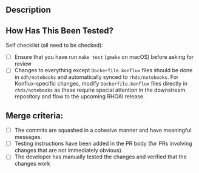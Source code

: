 <!--- Provide a general summary of your changes in the Title above -->

## Description
<!--- Describe your changes in detail -->

## How Has This Been Tested?
<!--- Please describe in detail how you tested your changes. -->
<!--- Include details of your testing environment, and the tests you ran to -->
<!--- see how your change affects other areas of the code, etc. -->

Self checklist (all need to be checked):
- [ ] Ensure that you have run `make test` (`gmake` on macOS) before asking for review
- [ ] Changes to everything except `Dockerfile.konflux` files should be done in `odh/notebooks` and automatically synced to `rhds/notebooks`. For Konflux-specific changes, modify `Dockerfile.konflux` files directly in `rhds/notebooks` as these require special attention in the downstream repository and flow to the upcoming RHOAI release.

## Merge criteria:
<!--- This PR will be merged by any repository approver when it meets all the points in the checklist -->
<!--- Go over all the following points, and put an `x` in all the boxes that apply. -->

- [ ] The commits are squashed in a cohesive manner and have meaningful messages.
- [ ] Testing instructions have been added in the PR body (for PRs involving changes that are not immediately obvious).
- [ ] The developer has manually tested the changes and verified that the changes work
